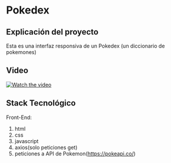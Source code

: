# Pokedex

## Explicación del proyecto
Esta es una interfaz responsiva de un Pokedex (un diccionario de pokemones)

## Video 
[![Watch the video](https://i.imgur.com/cW9atpm.png)](https://youtu.be/qxooE1YKol0)

## Stack Tecnológico 
Front-End:

1. html
2. css
3. javascript
4. axios(solo peticiones get)
5. peticiones a API de Pokemon(https://pokeapi.co/)
